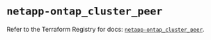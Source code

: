 # `netapp-ontap_cluster_peer`

Refer to the Terraform Registry for docs: [`netapp-ontap_cluster_peer`](https://registry.terraform.io/providers/netapp/netapp-ontap/2.3.0/docs/resources/cluster_peer).
